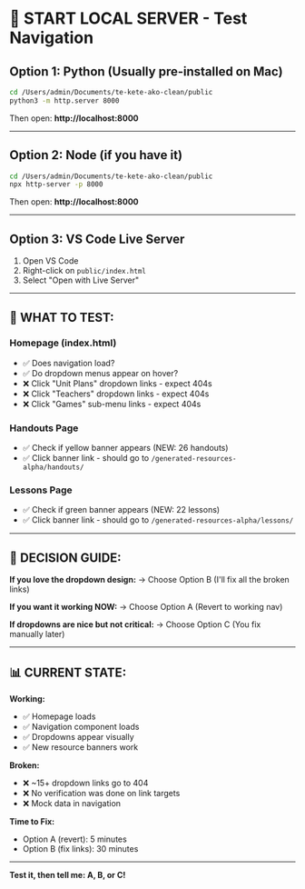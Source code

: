 # 🚀 START LOCAL SERVER - Test Navigation

## Option 1: Python (Usually pre-installed on Mac)

```bash
cd /Users/admin/Documents/te-kete-ako-clean/public
python3 -m http.server 8000
```

Then open: **http://localhost:8000**

---

## Option 2: Node (if you have it)

```bash
cd /Users/admin/Documents/te-kete-ako-clean/public
npx http-server -p 8000
```

Then open: **http://localhost:8000**

---

## Option 3: VS Code Live Server

1. Open VS Code
2. Right-click on `public/index.html`
3. Select "Open with Live Server"

---

## 🧪 WHAT TO TEST:

### Homepage (index.html)
- ✅ Does navigation load?
- ✅ Do dropdown menus appear on hover?
- ❌ Click "Unit Plans" dropdown links - expect 404s
- ❌ Click "Teachers" dropdown links - expect 404s
- ❌ Click "Games" sub-menu links - expect 404s

### Handouts Page
- ✅ Check if yellow banner appears (NEW: 26 handouts)
- ✅ Click banner link - should go to `/generated-resources-alpha/handouts/`

### Lessons Page
- ✅ Check if green banner appears (NEW: 22 lessons)
- ✅ Click banner link - should go to `/generated-resources-alpha/lessons/`

---

## 🎯 DECISION GUIDE:

**If you love the dropdown design:**
→ Choose Option B (I'll fix all the broken links)

**If you want it working NOW:**
→ Choose Option A (Revert to working nav)

**If dropdowns are nice but not critical:**
→ Choose Option C (You fix manually later)

---

## 📊 CURRENT STATE:

**Working:**
- ✅ Homepage loads
- ✅ Navigation component loads
- ✅ Dropdowns appear visually
- ✅ New resource banners work

**Broken:**
- ❌ ~15+ dropdown links go to 404
- ❌ No verification was done on link targets
- ❌ Mock data in navigation

**Time to Fix:** 
- Option A (revert): 5 minutes
- Option B (fix links): 30 minutes

---

**Test it, then tell me: A, B, or C!**

